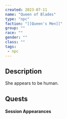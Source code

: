 ```yaml
---
created: 2023-07-11
name: "Queen of Blades"
type: "npc"
faction: "[[Queen's Men]]"
group: ""
race: ""
gender: ""
class: ""
tags:
 - npc
---
```

## Description

She appears to be human.

## Quests
<!-- QueryToSerialize: TASK FROM "TTRPG/Drakkenheim/Quests" WHERE !completed AND contains(outlinks, [[Queen of Blades]]) -->

#### Session Appearances
<!-- QueryToSerialize: LIST FROM [[Queen of Blades]] WHERE file.folder = "TTRPG/Drakkenheim/Sessions" -->
<!-- SerializedQuery: LIST FROM [[Queen of Blades]] WHERE file.folder = "TTRPG/Drakken[[Drakkenheim/Sessions/Session 008|Session 008]]n 008.md|Session 008]]
- [[Session 017]]
- [[Session 029]]
- [[Session 042]]
- [[Session 045]]
- [[Session 049]]
<!-- SerializedQuery END -->



